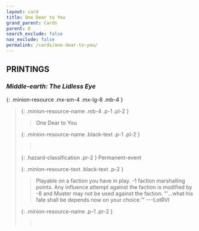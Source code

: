```yaml
---
layout: card
title: One Dear to You
grand_parent: Cards
parent: O
search_exclude: false
nav_exclude: false
permalink: /cards/one-dear-to-you/
---
```


## PRINTINGS


### _Middle-earth: The Lidless Eye_

{: .minion-resource .mx-sm-4 .mx-lg-8 .mb-4 }
> {: .minion-resource-name .mb-4 .p-1 .pl-2 }
> > <div class="hazard-mp"></div>
> > <div class="card-name">One Dear to You</div>
>
> {: .minion-resource-name .black-text .p-1 .pl-2 }
> > &nbsp;
>
> {: .hazard-classification .pr-2 }
> Permanent-event
>
> {: .minion-resource-text .black-text .p-2 }
> > Playable on a faction you have in play. -1 faction marshalling points. Any influence attempt against the faction is modified by -8 and Muster may not be used against the faction.   "'...what his fate shall be depends now on your choice.'"  ---LotRVI 
> 
> {: .minion-resource-name .p-1 .pr-2 }
> > <div class="card-shield"></div>
> > <div class="card-corruption-white">&nbsp;</div>
